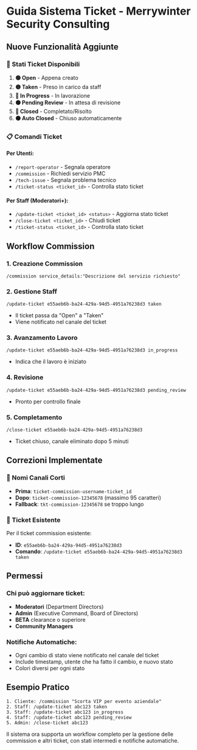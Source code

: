 # Guida Sistema Ticket - Merrywinter Security Consulting

## Nuove Funzionalità Aggiunte

### 🎫 Stati Ticket Disponibili
1. **🟢 Open** - Appena creato
2. **🟡 Taken** - Preso in carico da staff
3. **🔵 In Progress** - In lavorazione
4. **🟠 Pending Review** - In attesa di revisione
5. **🔴 Closed** - Completato/Risolto
6. **⚫ Auto Closed** - Chiuso automaticamente

### 📋 Comandi Ticket

#### Per Utenti:
- `/report-operator` - Segnala operatore
- `/commission` - Richiedi servizio PMC
- `/tech-issue` - Segnala problema tecnico
- `/ticket-status <ticket_id>` - Controlla stato ticket

#### Per Staff (Moderatori+):
- `/update-ticket <ticket_id> <status>` - Aggiorna stato ticket
- `/close-ticket <ticket_id>` - Chiudi ticket
- `/ticket-status <ticket_id>` - Controlla stato ticket

## Workflow Commission

### 1. Creazione Commission
```
/commission service_details:"Descrizione del servizio richiesto"
```

### 2. Gestione Staff
```
/update-ticket e55aeb6b-ba24-429a-94d5-4951a76238d3 taken
```
- Il ticket passa da "Open" a "Taken"
- Viene notificato nel canale del ticket

### 3. Avanzamento Lavoro
```
/update-ticket e55aeb6b-ba24-429a-94d5-4951a76238d3 in_progress
```
- Indica che il lavoro è iniziato

### 4. Revisione
```
/update-ticket e55aeb6b-ba24-429a-94d5-4951a76238d3 pending_review
```
- Pronto per controllo finale

### 5. Completamento
```
/close-ticket e55aeb6b-ba24-429a-94d5-4951a76238d3
```
- Ticket chiuso, canale eliminato dopo 5 minuti

## Correzioni Implementate

### 🔧 Nomi Canali Corti
- **Prima**: `ticket-commission-username-ticket_id`
- **Dopo**: `ticket-commission-12345678` (massimo 95 caratteri)
- **Fallback**: `tkt-commission-12345678` se troppo lungo

### 🎯 Ticket Esistente
Per il ticket commission esistente:
- **ID**: `e55aeb6b-ba24-429a-94d5-4951a76238d3`
- **Comando**: `/update-ticket e55aeb6b-ba24-429a-94d5-4951a76238d3 taken`

## Permessi

### Chi può aggiornare ticket:
- **Moderatori** (Department Directors)
- **Admin** (Executive Command, Board of Directors)
- **BETA** clearance o superiore
- **Community Managers**

### Notifiche Automatiche:
- Ogni cambio di stato viene notificato nel canale del ticket
- Include timestamp, utente che ha fatto il cambio, e nuovo stato
- Colori diversi per ogni stato

## Esempio Pratico

```
1. Cliente: /commission "Scorta VIP per evento aziendale"
2. Staff: /update-ticket abc123 taken
3. Staff: /update-ticket abc123 in_progress
4. Staff: /update-ticket abc123 pending_review
5. Admin: /close-ticket abc123
```

Il sistema ora supporta un workflow completo per la gestione delle commission e altri ticket, con stati intermedi e notifiche automatiche.